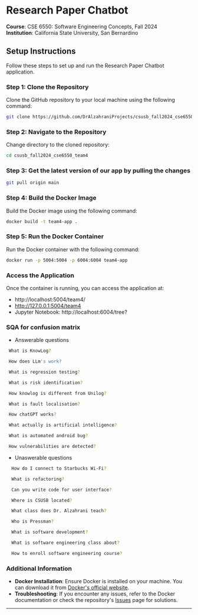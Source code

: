 # Research Paper Chatbot
**Course**: CSE 6550: Software Engineering Concepts, Fall 2024  
**Institution**: California State University, San Bernardino

## Setup Instructions

Follow these steps to set up and run the Research Paper Chatbot application.

### Step 1: Clone the Repository

Clone the GitHub repository to your local machine using the following command:

```bash
git clone https://github.com/DrAlzahraniProjects/csusb_fall2024_cse6550_team4.git
```

### Step 2: Navigate to the Repository

Change directory to the cloned repository:

```bash
cd csusb_fall2024_cse6550_team4
```
### Step 3: Get the latest version of our app by pulling the changes

```bash
git pull origin main
```
### Step 4: Build the Docker Image

Build the Docker image using the following command:

```bash
docker build -t team4-app .
```

### Step 5: Run the Docker Container

Run the Docker container with the following command:

```bash
docker run -p 5004:5004 -p 6004:6004 team4-app
```

### Access the Application

Once the container is running, you can access the application at:

- http://localhost:5004/team4/
- http://127.0.0.1:5004/team4
- Jupyter Notebook: http://localhost:6004/tree?
### SQA for confusion matrix
- Answerable questions
```bash
 What is KnowLog?
```
```bash
 How does LLm's work?
```
```bash
 What is regression testing?
```
```bash
 What is risk identification?
```
```bash
 How knowlog is different from Unilog?
```
```bash
 What is fault localisation?
```
```bash
 How chatGPT works?
```
```bash
 What actually is artificial intelligence?
```
```bash
 What is automated android bug?
```
```bash
 How vulnerabilities are detected?
```
- Unaswerable questions
```bash
  How do I connect to Starbucks Wi-Fi?
```
```bash
  What is refactoring?
```
```bash
  Can you write code for user interface?
```
```bash
  Where is CSUSB located?
```
```bash
  What class does Dr. Alzahrani teach?
```
```bash
  Who is Pressman?
```
```bash
  What is software development?
```
```bash
  What is software engineering class about?
```
```bash
  How to enroll software engineering course?
```
### Additional Information

- **Docker Installation**: Ensure Docker is installed on your machine. You can download it from [Docker's official website](https://www.docker.com/products/docker-desktop).
- **Troubleshooting**: If you encounter any issues, refer to the Docker documentation or check the repository's [Issues](https://github.com/DrAlzahraniProjects/csusb_fall2024_cse6550_team4/issues) page for solutions.

---
